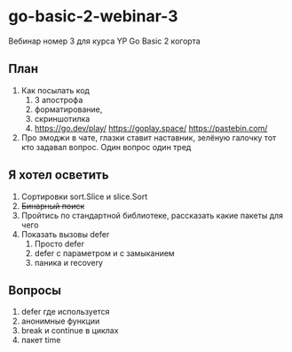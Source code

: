 # go-basic-2-webinar-3

Вебинар номер 3 для курса YP Go Basic 2 когорта

## План
1. Как посылать код 
   1. 3 апострофа
   2. форматирование, 
   3. скриншотилка
   4. https://go.dev/play/ https://goplay.space/ https://pastebin.com/
2. Про эмоджи в чате, глазки ставит наставник, зелёную галочку тот кто задавал вопрос. Один вопрос один тред

## Я хотел осветить
1. Сортировки sort.Slice и slice.Sort
2. ~~Бинарный поиск~~
3. Пройтись по стандартной библиотеке, рассказать какие пакеты для чего
4. Показать вызовы defer
   1. Просто defer
   2. defer с параметром и с замыканием
   3. паника и recovery

## Вопросы

1. defer где используется
2. анонимные функции
3. break и continue в циклах
4. пакет time